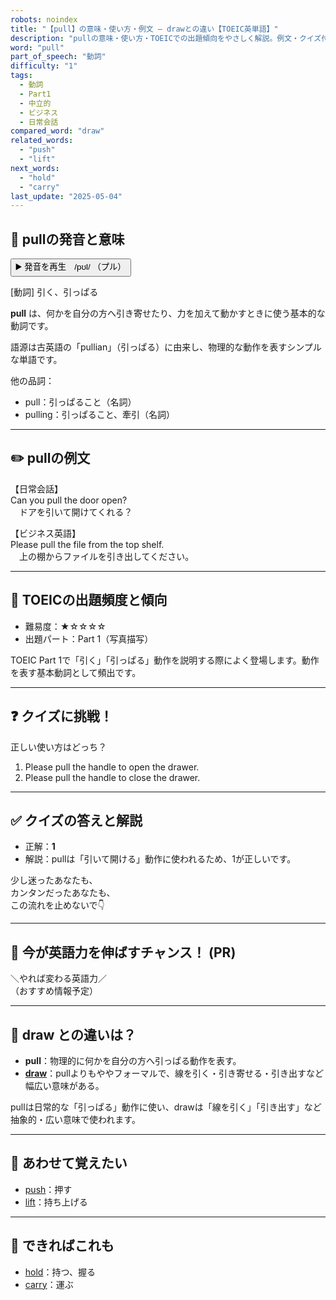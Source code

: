 ```yaml
---
robots: noindex
title: "【pull】の意味・使い方・例文 ― drawとの違い【TOEIC英単語】"
description: "pullの意味・使い方・TOEICでの出題傾向をやさしく解説。例文・クイズ付きでdrawとの違いもわかりやすく学べます。"
word: "pull"
part_of_speech: "動詞"
difficulty: "1"
tags:
  - 動詞
  - Part1
  - 中立的
  - ビジネス
  - 日常会話
compared_word: "draw"
related_words:
  - "push"
  - "lift"
next_words:
  - "hold"
  - "carry"
last_update: "2025-05-04"
---
```


## 🔰 pullの発音と意味

<button class="play-audio" onclick="playTTS('pull')">
  <span class="play-audio-main">
    ▶️ 発音を再生　/pʊl/
  </span>
  <span class="play-audio-sub">
    （プル）
  </span>
</button>

[動詞] 引く、引っぱる

**pull** は、何かを自分の方へ引き寄せたり、力を加えて動かすときに使う基本的な動詞です。

語源は古英語の「pullian」（引っぱる）に由来し、物理的な動作を表すシンプルな単語です。

他の品詞：  
- pull：引っぱること（名詞）
- pulling：引っぱること、牽引（名詞）

---

## ✏️ pullの例文

【日常会話】  
Can you pull the door open?  
　ドアを引いて開けてくれる？

【ビジネス英語】  
Please pull the file from the top shelf.  
　上の棚からファイルを引き出してください。

---

## 🎯 TOEICの出題頻度と傾向

- 難易度：★☆☆☆☆
- 出題パート：Part 1（写真描写）

TOEIC Part 1で「引く」「引っぱる」動作を説明する際によく登場します。動作を表す基本動詞として頻出です。

---

## ❓ クイズに挑戦！

正しい使い方はどっち？

1. Please pull the handle to open the drawer.  
2. Please pull the handle to close the drawer.

---

## ✅ クイズの答えと解説

- 正解：**1**
- 解説：pullは「引いて開ける」動作に使われるため、1が正しいです。

少し迷ったあなたも、  
カンタンだったあなたも、  
この流れを止めないで👇️

---

## 🚀 今が英語力を伸ばすチャンス！ (PR)

<div class="info-center">
＼やれば変わる英語力／<br>  
（おすすめ情報予定）
</div>

---

## 🤔  draw との違いは？

- **pull**：物理的に何かを自分の方へ引っぱる動作を表す。
- **[draw](/draw)**：pullよりもややフォーマルで、線を引く・引き寄せる・引き出すなど幅広い意味がある。

pullは日常的な「引っぱる」動作に使い、drawは「線を引く」「引き出す」など抽象的・広い意味で使われます。

---

## 🧩 あわせて覚えたい

- [push](/push)：押す
- [lift](/lift)：持ち上げる

---

## 📖 できればこれも

- [hold](/hold)：持つ、握る
- [carry](/carry)：運ぶ

<!-- cvid: aid36_bid28 -->
